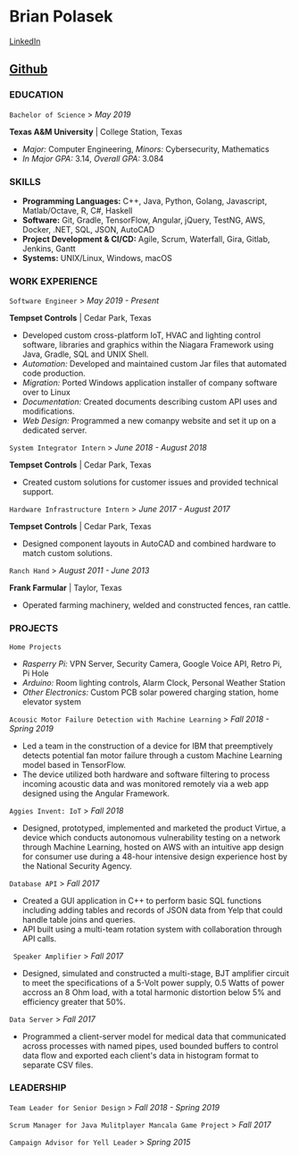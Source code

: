 # **Brian Polasek**

[LinkedIn][linkedin_url]

[Github][github_url]
---
### EDUCATION
```Bachelor of Science``` > *May 2019*

**Texas A&M University** | College Station, Texas
* *Major:* Computer Engineering, *Minors:* Cybersecurity, Mathematics
* *In Major GPA:* 3.14, *Overall GPA:* 3.084

### SKILLS
* **Programming Languages:** C++, Java, Python, Golang, Javascript, Matlab/Octave, R, C#, Haskell
* **Software:** Git, Gradle, TensorFlow, Angular, jQuery, TestNG, AWS, Docker, .NET, SQL, JSON, AutoCAD
* **Project Development & CI/CD:** Agile, Scrum, Waterfall, Gira, Gitlab, Jenkins, Gantt
* **Systems:** UNIX/Linux, Windows, macOS

### WORK EXPERIENCE
```Software Engineer``` > *May 2019 - Present*

**Tempset Controls** | Cedar Park, Texas
* Developed custom cross-platform IoT, HVAC and lighting control software, libraries and graphics within the Niagara Framework using Java, Gradle, SQL and UNIX Shell.
* *Automation:* Developed and maintained custom Jar files that automated code production.
* *Migration:* Ported Windows application installer of company software over to Linux
* *Documentation:* Created documents describing custom API uses and modifications.
* *Web Design:* Programmed a new comanpy website and set it up on a dedicated server.


```System Integrator Intern``` > *June 2018 - August 2018*

**Tempset Controls** | Cedar Park, Texas
* Created custom solutions for customer issues and provided technical support. 


```Hardware Infrastructure Intern``` > *June 2017 - August 2017*

**Tempset Controls** | Cedar Park, Texas
* Designed component layouts in AutoCAD and combined hardware to match custom solutions.


```Ranch Hand``` > *August 2011 - June 2013*

**Frank Farmular** | Taylor, Texas
* Operated farming machinery, welded and constructed fences, ran cattle.

### PROJECTS
```Home Projects```
* *Rasperry Pi:* VPN Server, Security Camera, Google Voice API, Retro Pi, Pi Hole
* *Arduino:* Room lighting controls, Alarm Clock, Personal Weather Station
* *Other Electronics:* Custom PCB solar powered charging station, home elevator system

```Acousic Motor Failure Detection with Machine Learning``` > *Fall 2018 - Spring 2019*
* Led a team in the construction of a device for IBM that preemptively detects potential fan motor failure through a custom Machine Learning model based in TensorFlow.
* The device utilized both hardware and software filtering to process incoming acoustic data and was monitored remotely via a web app designed using the Angular Framework.

```Aggies Invent: IoT``` > *Fall 2018*
* Designed, prototyped, implemented and marketed the product Virtue, a device which conducts autonomous vulnerability testing on a network through Machine Learning, hosted on AWS with an intuitive app design for consumer use during a 48-hour intensive design experience host by the National Security Agency.

```Database API``` > *Fall 2017*
* Created a GUI application in C++ to perform basic SQL functions including adding tables and records of JSON data from Yelp that could handle table joins and queries.
* API built using a multi-team rotation system with collaboration through API calls.

``` Speaker Amplifier``` > *Fall 2017*
* Designed, simulated and constructed a multi-stage, BJT amplifier circuit to meet the specifications of a 5-Volt power supply, 0.5 Watts of power accross an 8 Ohm load, with a total harmonic distortion below 5% and efficiency greater that 50%.

```Data Server``` > *Fall 2017*
* Programmed a client-server model for medical data that communicated across processes with named pipes, used bounded buffers to control data flow and exported each client's data in histogram format to separate CSV files.

### LEADERSHIP
```Team Leader for Senior Design``` > *Fall 2018 - Spring 2019*

```Scrum Manager for Java Mulitplayer Mancala Game Project``` > *Fall 2017*

```Campaign Advisor for Yell Leader``` > *Spring 2015*

[linkedin_url]: https://linkedin.com/in/brian-polasek
[github_url]: https://github.com/brianjohnpolasek

